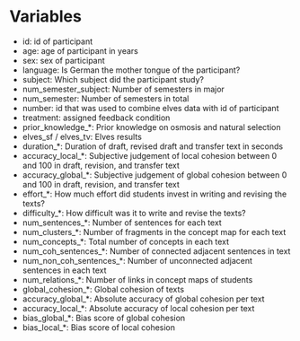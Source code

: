 # Variables


* id: id of participant
* age: age of participant in years
* sex: sex of participant
* language: Is German the mother tongue of the participant?
* subject: Which subject did the participant study?
* num_semester_subject: Number of semesters in major
* num_semester: Number of semesters in total
* number: id that was used to combine elves data with id of participant
* treatment: assigned feedback condition
* prior_knowledge_\*: Prior knowledge on osmosis and natural selection
* elves_sf / elves_tv: Elves results
* duration_\*: Duration of draft, revised draft and transfer text in seconds
* accuracy_local_\*: Subjective judgement of local cohesion between 0 and 100 in draft, revision, and transfer text
* accuracy_global_\*: Subjective judgement of global cohesion between 0 and 100 in draft, revision, and transfer text
* effort_\*: How much effort did students invest in writing and revising the texts?
* difficulty_\*: How difficult was it to write and revise the texts?
* num_sentences_\*: Number of sentences for each text
* num_clusters_\*: Number of fragments in the concept map for each text
* num_concepts_\*: Total number of concepts in each text
* num_coh_sentences_\*: Number of connected adjacent sentences in text
* num_non_coh_sentences_\*: Number of unconnected adjacent sentences in each text
* num_relations_\*: Number of links in concept maps of students
* global_cohesion_\*: Global cohesion of texts
* accuracy_global_\*: Absolute accuracy of global cohesion per text
* accuracy_local_\*: Absolute accuracy of local cohesion per text
* bias_global_\*: Bias score of global cohesion
* bias_local_\*: Bias score of local cohesion
